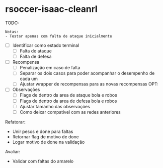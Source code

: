 # rsoccer-isaac-cleanrl

TODO:

    Notas:
    - Testar apenas com falta de ataque inicialmente

- [ ] Identificar como estado terminal
    - [ ] Falta de ataque
    - [ ] Falta de defesa
- [ ] Recompensa
    - [ ] Penalização em caso de falta
    - [ ] Separar os dois casos para poder acompanhar o desempenho de cada um
    - [ ] Ajustar wrapper de recompensas para as novas recompensas
OPT:
- [ ] Observações
    - [ ] Flags de dentro da area de ataque bola e robos
    - [ ] Flags de dentro da area de defesa bola e robos
    - [ ] Ajustar tamanho das observações
    - [ ] Como deixar compativel com as redes anteriores

Refatorar:
 - Unir pesos e done para faltas
 - Retornar flag de motivo de done
 - Logar motivo de done na validação

Avaliar:
 - Validar com faltas do amarelo